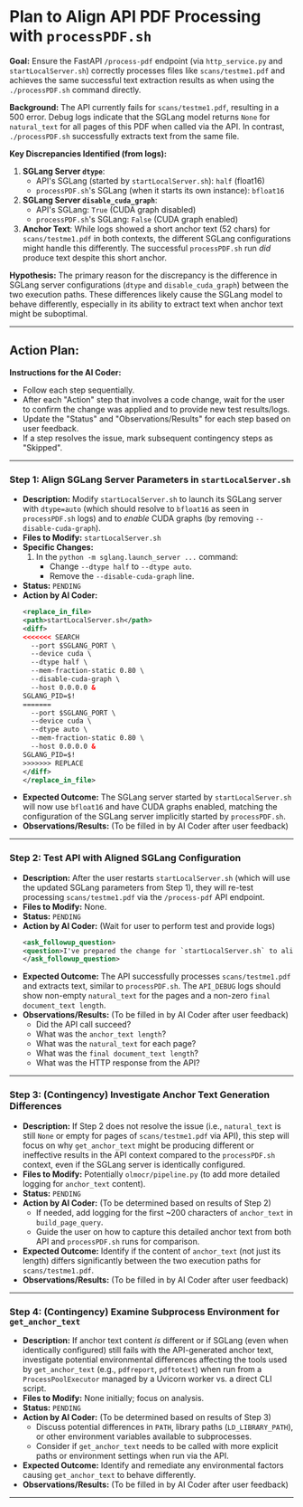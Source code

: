 # Plan to Align API PDF Processing with `processPDF.sh`

**Goal:** Ensure the FastAPI `/process-pdf` endpoint (via `http_service.py` and `startLocalServer.sh`) correctly processes files like `scans/testme1.pdf` and achieves the same successful text extraction results as when using the `./processPDF.sh` command directly.

**Background:**
The API currently fails for `scans/testme1.pdf`, resulting in a 500 error. Debug logs indicate that the SGLang model returns `None` for `natural_text` for all pages of this PDF when called via the API. In contrast, `./processPDF.sh` successfully extracts text from the same file.

**Key Discrepancies Identified (from logs):**
1.  **SGLang Server `dtype`**:
    *   API's SGLang (started by `startLocalServer.sh`): `half` (float16)
    *   `processPDF.sh`'s SGLang (when it starts its own instance): `bfloat16`
2.  **SGLang Server `disable_cuda_graph`**:
    *   API's SGLang: `True` (CUDA graph disabled)
    *   `processPDF.sh`'s SGLang: `False` (CUDA graph enabled)
3.  **Anchor Text**: While logs showed a short anchor text (52 chars) for `scans/testme1.pdf` in both contexts, the different SGLang configurations might handle this differently. The successful `processPDF.sh` run *did* produce text despite this short anchor.

**Hypothesis:** The primary reason for the discrepancy is the difference in SGLang server configurations (`dtype` and `disable_cuda_graph`) between the two execution paths. These differences likely cause the SGLang model to behave differently, especially in its ability to extract text when anchor text might be suboptimal.

---

## Action Plan:

**Instructions for the AI Coder:**
*   Follow each step sequentially.
*   After each "Action" step that involves a code change, wait for the user to confirm the change was applied and to provide new test results/logs.
*   Update the "Status" and "Observations/Results" for each step based on user feedback.
*   If a step resolves the issue, mark subsequent contingency steps as "Skipped".

---

### **Step 1: Align SGLang Server Parameters in `startLocalServer.sh`**

*   **Description:** Modify `startLocalServer.sh` to launch its SGLang server with `dtype=auto` (which should resolve to `bfloat16` as seen in `processPDF.sh` logs) and to *enable* CUDA graphs (by removing `--disable-cuda-graph`).
*   **Files to Modify:** `startLocalServer.sh`
*   **Specific Changes:**
    1.  In the `python -m sglang.launch_server ...` command:
        *   Change `--dtype half` to `--dtype auto`.
        *   Remove the `--disable-cuda-graph` line.
*   **Status:** `PENDING`
*   **Action by AI Coder:**
    ```xml
    <replace_in_file>
    <path>startLocalServer.sh</path>
    <diff>
    <<<<<<< SEARCH
      --port $SGLANG_PORT \
      --device cuda \
      --dtype half \
      --mem-fraction-static 0.80 \
      --disable-cuda-graph \
      --host 0.0.0.0 &
    SGLANG_PID=$!
    =======
      --port $SGLANG_PORT \
      --device cuda \
      --dtype auto \
      --mem-fraction-static 0.80 \
      --host 0.0.0.0 &
    SGLANG_PID=$!
    >>>>>>> REPLACE
    </diff>
    </replace_in_file>
    ```
*   **Expected Outcome:** The SGLang server started by `startLocalServer.sh` will now use `bfloat16` and have CUDA graphs enabled, matching the configuration of the SGLang server implicitly started by `processPDF.sh`.
*   **Observations/Results:** (To be filled in by AI Coder after user feedback)

---

### **Step 2: Test API with Aligned SGLang Configuration**

*   **Description:** After the user restarts `startLocalServer.sh` (which will use the updated SGLang parameters from Step 1), they will re-test processing `scans/testme1.pdf` via the `/process-pdf` API endpoint.
*   **Files to Modify:** None.
*   **Status:** `PENDING`
*   **Action by AI Coder:** (Wait for user to perform test and provide logs)
    ```xml
    <ask_followup_question>
    <question>I've prepared the change for `startLocalServer.sh` to align SGLang parameters. After I apply it and you restart the server, please test `scans/testme1.pdf` via the API again and provide the new console logs from `startLocalServer.sh`, focusing on the API_DEBUG messages related to anchor text and per-page natural_text.</question>
    </ask_followup_question>
    ```
*   **Expected Outcome:** The API successfully processes `scans/testme1.pdf` and extracts text, similar to `processPDF.sh`. The `API_DEBUG` logs should show non-empty `natural_text` for the pages and a non-zero `final document_text length`.
*   **Observations/Results:** (To be filled in by AI Coder after user feedback)
    *   Did the API call succeed?
    *   What was the `anchor_text length`?
    *   What was the `natural_text` for each page?
    *   What was the `final document_text length`?
    *   What was the HTTP response from the API?

---

### **Step 3: (Contingency) Investigate Anchor Text Generation Differences**

*   **Description:** If Step 2 does not resolve the issue (i.e., `natural_text` is still `None` or empty for pages of `scans/testme1.pdf` via API), this step will focus on why `get_anchor_text` might be producing different or ineffective results in the API context compared to the `processPDF.sh` context, even if the SGLang server is identically configured.
*   **Files to Modify:** Potentially `olmocr/pipeline.py` (to add more detailed logging for `anchor_text` content).
*   **Status:** `PENDING`
*   **Action by AI Coder:** (To be determined based on results of Step 2)
    *   If needed, add logging for the first ~200 characters of `anchor_text` in `build_page_query`.
    *   Guide the user on how to capture this detailed anchor text from both API and `processPDF.sh` runs for comparison.
*   **Expected Outcome:** Identify if the content of `anchor_text` (not just its length) differs significantly between the two execution paths for `scans/testme1.pdf`.
*   **Observations/Results:** (To be filled in by AI Coder after user feedback)

---

### **Step 4: (Contingency) Examine Subprocess Environment for `get_anchor_text`**

*   **Description:** If anchor text content *is* different or if SGLang (even when identically configured) still fails with the API-generated anchor text, investigate potential environmental differences affecting the tools used by `get_anchor_text` (e.g., `pdfreport`, `pdftotext`) when run from a `ProcessPoolExecutor` managed by a Uvicorn worker vs. a direct CLI script.
*   **Files to Modify:** None initially; focus on analysis.
*   **Status:** `PENDING`
*   **Action by AI Coder:** (To be determined based on results of Step 3)
    *   Discuss potential differences in `PATH`, library paths (`LD_LIBRARY_PATH`), or other environment variables available to subprocesses.
    *   Consider if `get_anchor_text` needs to be called with more explicit paths or environment settings when run via the API.
*   **Expected Outcome:** Identify and remediate any environmental factors causing `get_anchor_text` to behave differently.
*   **Observations/Results:** (To be filled in by AI Coder after user feedback)

---
